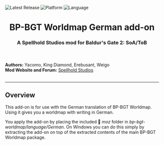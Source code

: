 
![Latest Release](https://img.shields.io/github/v/release/SpellholdStudios/BP-BGT-Worldmap_German_addon?include_prereleases&color=darkred)
![Platform](https://img.shields.io/static/v1?label=platform&message=windows&color=informational)
![Language](https://img.shields.io/static/v1?label=language&message=German&color=limegreen)

<div align="center"><h1></a>BP-BGT Worldmap German add-on</h1>

<h3>A Spellhold Studios mod for Baldur's Gate 2: SoA/ToB<h3>

</div><br />


**Authors:** Yacomo, King Diamond, Erebusant, Weigo  
**Mod Website and Forum:** <a href="http://www.shsforums.net/forum/401-worldmap/">Spellhold Studios</a><br /><br />


<hr>


## Overview

This add-on is for use with the German translation of BP-BGT Worldmap. Using it gives you a worldmap with writing in German.

You apply the add-on by placing the included :file_folder: *moz* folder in *bp-bgt-worldmap/language/German*. On Windows you can do this simply by extracting the add-on on top of the extracted contents of the main BP-BGT Worldmap package.
